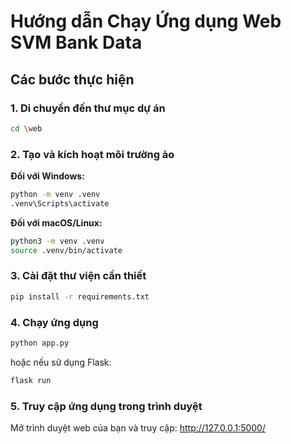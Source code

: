 # Hướng dẫn Chạy Ứng dụng Web SVM Bank Data

## Các bước thực hiện

### 1. Di chuyển đến thư mục dự án

```bash
cd \web
```

### 2. Tạo và kích hoạt môi trường ảo

**Đối với Windows:**

```bash
python -m venv .venv
.venv\Scripts\activate
```

**Đối với macOS/Linux:**

```bash
python3 -m venv .venv
source .venv/bin/activate
```

### 3. Cài đặt thư viện cần thiết

```bash
pip install -r requirements.txt
```

### 4. Chạy ứng dụng

```bash
python app.py
```

hoặc nếu sử dụng Flask:

```bash
flask run
```

### 5. Truy cập ứng dụng trong trình duyệt

Mở trình duyệt web của bạn và truy cập: http://127.0.0.1:5000/
